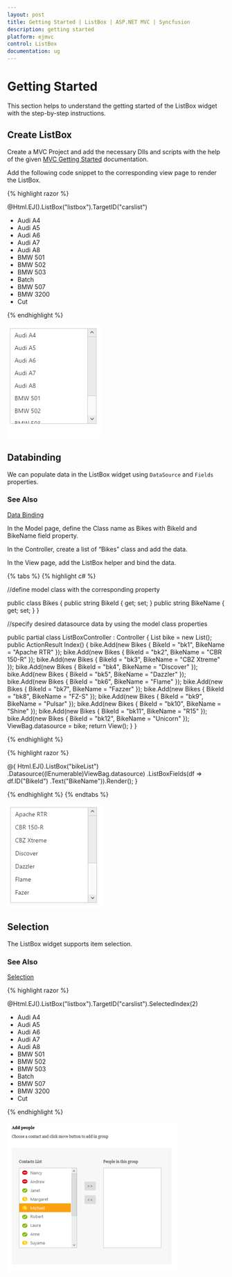 ```yaml
---
layout: post
title: Getting Started | ListBox | ASP.NET MVC | Syncfusion
description: getting started
platform: ejmvc
control: ListBox
documentation: ug
---
```


# Getting Started

This section helps to understand the getting started of the ListBox widget with the step-by-step instructions.

## Create ListBox

Create a MVC Project and add the necessary Dlls and scripts with the help of the given [MVC Getting Started](http://help.syncfusion.com/aspnetmvc/getting-started) documentation.

Add the following code snippet to the corresponding view page to render the ListBox.

{% highlight razor %}

@Html.EJ().ListBox("listbox").TargetID("carslist")
<div>
    <ul id="carslist">
        <li>Audi A4</li>
        <li>Audi A5</li>
        <li>Audi A6</li>
        <li>Audi A7</li>
        <li>Audi A8</li>
        <li>BMW 501</li>
        <li>BMW 502</li>
        <li>BMW 503</li>
        <li>Batch</li>
        <li>BMW 507</li>
        <li>BMW 3200</li>
        <li>Cut</li>
    </ul>
</div>

{% endhighlight %}


![](Getting-Started_images/Getting-Started_img1.png)

## Databinding

We can populate data in the ListBox widget using `DataSource` and `Fields` properties.

### See Also

[Data Binding](http://help.syncfusion.com/aspnetmvc/listbox/data-binding)

In the Model page, define the Class name as Bikes with BikeId and BikeName field property.

In the Controller, create a list of “Bikes” class and add the data.

In the View page, add the ListBox helper and bind the data.

{% tabs %}
{% highlight c# %}


//define model class with the corresponding property

public class Bikes
    {
        public string BikeId { get; set; }
        public string BikeName { get; set; }
    }

//specify desired datasource data by using the model class properties

public partial class ListBoxController : Controller
    {
        List<Bikes> bike = new List<Bikes>();
        public ActionResult Index()
        {
            bike.Add(new Bikes { BikeId = "bk1", BikeName = "Apache RTR" });
            bike.Add(new Bikes { BikeId = "bk2", BikeName = "CBR 150-R" });
            bike.Add(new Bikes { BikeId = "bk3", BikeName = "CBZ Xtreme" });
            bike.Add(new Bikes { BikeId = "bk4", BikeName = "Discover" });
            bike.Add(new Bikes { BikeId = "bk5", BikeName = "Dazzler" });
            bike.Add(new Bikes { BikeId = "bk6", BikeName = "Flame" });
            bike.Add(new Bikes { BikeId = "bk7", BikeName = "Fazzer" });
            bike.Add(new Bikes { BikeId = "bk8", BikeName = "FZ-S" });
            bike.Add(new Bikes { BikeId = "bk9", BikeName = "Pulsar" });
            bike.Add(new Bikes { BikeId = "bk10", BikeName = "Shine" });
            bike.Add(new Bikes { BikeId = "bk11", BikeName = "R15" });
            bike.Add(new Bikes { BikeId = "bk12", BikeName = "Unicorn" });
            ViewBag.datasource = bike;
            return View();
        }
    }


{% endhighlight %}

{% highlight razor %}

@{
    Html.EJ().ListBox("bikeList")
        .Datasource((IEnumerable<Bikes>)ViewBag.datasource)
        .ListBoxFields(df => df.ID("BikeId")
        .Text("BikeName")).Render();
}

{% endhighlight %}
{% endtabs %}

![](Getting-Started_images/Getting-Started_img2.png)

## Selection

The ListBox widget supports item selection.

### See Also

[Selection](http://help.syncfusion.com/js/listbox/selection)

{% highlight razor %}

@Html.EJ().ListBox("listbox").TargetID("carslist").SelectedIndex(2)
    <div>
        <ul id="carslist">
            <li>Audi A4</li>
            <li>Audi A5</li>
            <li>Audi A6</li>
            <li>Audi A7</li>
            <li>Audi A8</li>
            <li>BMW 501</li>
            <li>BMW 502</li>
            <li>BMW 503</li>
            <li>Batch</li>
            <li>BMW 507</li>
            <li>BMW 3200</li>
            <li>Cut</li>
        </ul>
    </div>
    
{% endhighlight %}

![](Getting-Started_images/Getting-Started_img3.png)
